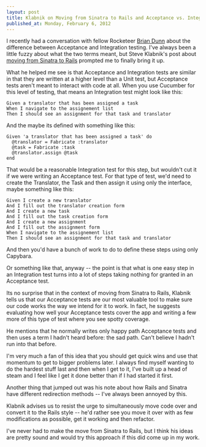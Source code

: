 ```yaml
---
layout: post
title: Klabnik on Moving from Sinatra to Rails and Acceptance vs. Integration Tests
published_at: Monday, February 6, 2012
---
```


I recently had a conversation with fellow Rocketeer [Brian Dunn](https://twitter.com/higgaion) about the difference between Acceptance and Integration testing. I've always been a little fuzzy about what the two terms meant, but Steve Klabnik's post about [moving from Sinatra to Rails](http://blog.steveklabnik.com/posts/2012-01-17-moving-from-sinatra-to-rails) prompted me to finally bring it up.

What he helped me see is that Acceptance and Integration tests are similar in that they are written at a higher level than a Unit test, but Acceptance tests aren't meant to interact with code at all. When you use Cucumber for this level of testing, that means an Integration test might look like this:

	Given a translator that has been assigned a task
	When I navigate to the assignement list
	Then I should see an assignment for that task and translator

And the maybe its defined with something like this:

	Given 'a translator that has been assigned a task' do
	  @translator = Fabricate :translator
	  @task = Fabricate :task
	  @translator.assign @task
	end

That would be a reasonable Integration test for this step, but wouldn't cut it if we were writing an Acceptance test. For that type of test, we'd need to create the Translator, the Task and then assign it using only the interface, maybe something like this:

	Given I create a new translator
	And I fill out the translator creation form
	And I create a new task
	And I fill out the task creation form
	And I create a new assignment
	And I fill out the assignment form
	When I navigate to the assignement list
	Then I should see an assignment for that task and translator

And then you'd have a bunch of work to do to define these steps using only Capybara.

Or something like that, anyway -- the point is that what is one easy step in an Integration test turns into a lot of steps taking nothing for granted in an Acceptance test.

Its no surprise that in the context of moving from Sinatra to Rails, Klabnik tells us that our Acceptance tests are our most valuable tool to make sure our code works the way we intend for it to work. In fact, he suggests evaluating how well your Acceptance tests cover the app and writing a few more of this type of test where you see spotty coverage.

He mentions that he normally writes only happy path Acceptance tests and then uses a term I hadn't heard before: the sad path. Can't believe I hadn't run into that before.

I'm very much a fan of this idea that you should get quick wins and use that momentum to get to bigger problems later. I always find myself wanting to do the hardest stuff last and then when I get to it, I've built up a head of steam and I feel like I get it done better than if I had started it first.

Another thing that jumped out was his note about how Rails and Sinatra have different redirection methods -- I've always been annoyed by this.

Klabnik advises us to resist the urge to simultaneously move code over and convert it to the Rails style -- he'd rather see you move it over with as few modifications as possible, get it working and then refactor.

I've never had to make the move from Sinatra to Rails, but I think his ideas are pretty sound and would try this approach if this did come up in my work.